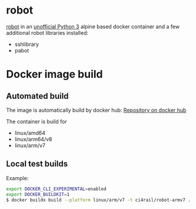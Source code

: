 # robot

[robot](http://robotframework.org/) in an [unofficial Python 3](https://hub.docker.com/_/python?tab=description) alpine based docker container and a few additional robot libraries installed:
- sshlibrary
- pabot

# Docker image build
## Automated build

The image is automatically build by docker hub: [Repository on docker hub](https://hub.docker.com/repository/docker/ci4rail/robot)

The container is build for 
- linux/amd64
- linux/arm64/v8
- linux/arm/v7
    
## Local test builds
Example:
```bash
export DOCKER_CLI_EXPERIMENTAL=enabled
export DOCKER_BUILDKIT=1
$ docker buildx build --platform linux/arm/v7 -t ci4rail/robot-armv7 .
```